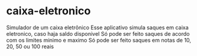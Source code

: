 # caixa-eletronico
Simulador de um caixa eletrônico
Esse aplicativo simula saques em caixa eletronico, caso haja saldo disponivel
Só pode ser feito saques de acordo com os limites minimo e maximo
Só pode ser feito saques em notas de 10, 20, 50 ou 100 reais
